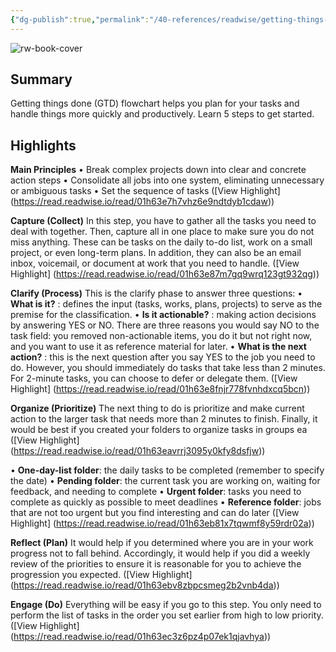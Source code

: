 ```yaml
---
{"dg-publish":true,"permalink":"/40-references/readwise/getting-things-done-gtd-flowchart-a-complete-guide/","tags":["rw/articles"]}
---
```


![rw-book-cover](https://readwise-assets.s3.amazonaws.com/static/images/article1.be68295a7e40.png)

## Summary

Getting things done (GTD) flowchart helps you plan for your tasks and handle things more quickly and productively. Learn 5 steps to get started.

## Highlights

**Main Principles**
• Break complex projects down into clear and concrete action steps
• Consolidate all jobs into one system, eliminating unnecessary or ambiguous tasks
• Set the sequence of tasks ([View Highlight] (https://read.readwise.io/read/01h63e7h7vhz6e9ndtdyb1cdaw))


**Capture (Collect)**
In this step, you have to gather all the tasks you need to deal with together. Then, capture all in one place to make sure you do not miss anything. 
These can be tasks on the daily to-do list, work on a small project, or even long-term plans. In addition, they can also be an email inbox, voicemail, or document at work that you need to handle. ([View Highlight] (https://read.readwise.io/read/01h63e87m7gq9wrq123gt932qg))


**Clarify (Process)**
This is the clarify phase to answer three questions:
• **What is it?** : defines the input (tasks, works, plans, projects) to serve as the premise for the classification.
• **Is it actionable?** : making action decisions by answering YES or NO. There are three reasons you would say NO to the task field: you removed non-actionable items, you do it but not right now, and you want to use it as reference material for later.
• **What is the next action?** : this is the next question after you say YES to the job you need to do. However, you should immediately do tasks that take less than 2 minutes. For 2-minute tasks, you can choose to defer or delegate them. ([View Highlight] (https://read.readwise.io/read/01h63e8fnjr778fvnhdxcq5bcn))


**Organize (Prioritize)**
The next thing to do is prioritize and make current action to the larger task that needs more than 2 minutes to finish. Finally, it would be best if you created your folders to organize tasks in groups ea ([View Highlight] (https://read.readwise.io/read/01h63eavrrj3095y0kfy8dsfjw))


• **One-day-list folder**: the daily tasks to be completed (remember to specify the date)
• **Pending folder**: the current task you are working on, waiting for feedback, and needing to complete
• **Urgent folder**: tasks you need to complete as quickly as possible to meet deadlines
• **Reference folder**: jobs that are not too urgent but you find interesting and can do later ([View Highlight] (https://read.readwise.io/read/01h63eb81x7tqwmf8y59rdr02a))


**Reflect (Plan)**
It would help if you determined where you are in your work progress not to fall behind. Accordingly, it would help if you did a weekly review of the priorities to ensure it is reasonable for you to achieve the progression you expected. ([View Highlight] (https://read.readwise.io/read/01h63ebv8zbpcsmeg2b2vnb4da))


**Engage (Do)**
Everything will be easy if you go to this step. You only need to perform the list of tasks in the order you set earlier from high to low priority. ([View Highlight] (https://read.readwise.io/read/01h63ec3z6pz4p07ek1qjavhya))


